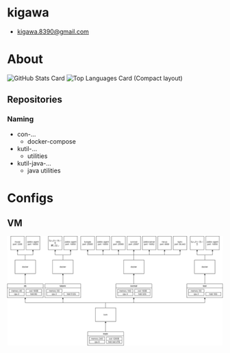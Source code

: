 # kigawa
* kigawa.8390@gmail.com

# About

![GitHub Stats Card](https://github-readme-stats.vercel.app/api?username=kigawa01)
![Top Languages Card (Compact layout)](https://github-readme-stats.vercel.app/api/top-langs/?username=kigawa01&layout=compact)

## Repositories
### Naming

* con-...
  * docker-compose
* kutil-...
  * utilities
* kutil-java-...
  * java utilities

# Configs
## VM
<img src="VmConfig.png">